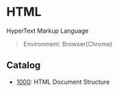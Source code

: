 # HTML

HyperText Markup Language

> Environment: Browser(Chrome)

## Catalog

- [1000](./1000/README.md): HTML Document Structure
